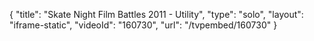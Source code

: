{
    "title": "Skate Night Film Battles 2011 - Utility",
    "type": "solo",
    "layout": "iframe-static",
    "videoId": "160730",
    "url": "\/tvpembed\/160730"
}